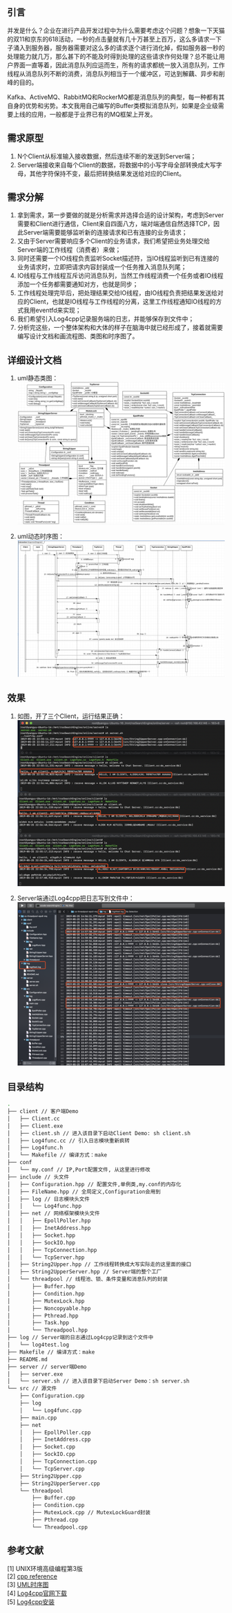 
## 引言

并发是什么？企业在进行产品开发过程中为什么需要考虑这个问题？想象一下天猫的双11和京东的618活动，一秒的点击量就有几十万甚至上百万，这么多请求一下子涌入到服务器，服务器需要对这么多的请求逐个进行消化掉，假如服务器一秒的处理能力就几万，那么甚下的不能及时得到处理的这些请求作何处理？总不能让用户界面一直等着，因此消息队列应运而生，所有的请求都统一放入消息队列，工作线程从消息队列不断的消费，消息队列相当于一个缓冲区，可达到解藕、异步和削峰的目的。

Kafka、ActiveMQ、RabbitMQ和RockerMQ都是消息队列的典型，每一种都有其自身的优势和劣势。本文我用自己编写的Buffer类模拟消息队列，如果是企业级需要上线的应用，一般都是于业界已有的MQ框架上开发。

## 需求原型

1. N个Client从标准输入接收数据，然后连续不断的发送到Server端；
2. Server端接收来自每个Client的数据，将数据中的小写字母全部转换成大写字母，其他字符保持不变，最后把转换结果发送给对应的Client。

## 需求分解

1. 拿到需求，第一步要做的就是分析需求并选择合适的设计架构，考虑到Server需要和Client进行通信，Client来自四面八方，端对端通信自然选择TCP，因此Server端需要能够监听新的连接请求和已有连接的业务请求；
2. 又由于Server需要响应多个Client的业务请求，我们希望把业务处理交给Server端的工作线程（消费者）来做；
3. 同时还需要一个IO线程负责监听Socket描述符，当IO线程监听到已有连接的业务请求时，立即把请求内容封装成一个任务推入消息队列尾；
4. IO线程与工作线程互斥访问消息队列，当然工作线程消费一个任务或者IO线程添加一个任务都需要通知对方，也就是同步；
5. 工作线程处理完毕后，把处理结果交给IO线程，由IO线程负责把结果发送给对应的Client，也就是IO线程与工作线程的分离，这里工作线程通知IO线程的方式我用eventfd来实现；
6. 我们希望引入Log4cpp记录服务端的日志，并能够保存到文件中；
6. 分析完这些，一个整体架构和大体的样子在脑海中就已经形成了，接着就需要编写设计文档和画流程图、类图和时序图了。

## 详细设计文档

1. uml静态类图：
![cmd](image/cs-uml.png)

2. uml动态时序图：
![cmd](image/cs-sequence.png)

## 效果
1. 如图，开了三个Client，运行结果正确：
![cmd](image/cs-ret.png)

2. Server端通过Log4cpp把日志写到文件中：
![cmd](image/cs-log.png)

## 目录结构
 
```bash
.
├── client // 客户端Demo
│   ├── Client.cc
│   ├── Client.exe
│   ├── client.sh // 进入该目录下启动Client Demo: sh client.sh
│   ├── Log4func.cc // 引入日志模块重新疯转
│   ├── Log4func.h
│   └── Makefile // 编译方式：make
├── conf
│   └── my.conf // IP,Port配置文件, 从这里进行修改
├── include // 头文件
│   ├── Configuration.hpp // 配置文件,单例类,my.conf的内存化
│   ├── FileName.hpp // 全局定义,Configuration会用到
│   ├── log // 日志模块头文件
│   │   └── Log4func.hpp
│   ├── net // 网络框架模块头文件
│   │   ├── EpollPoller.hpp
│   │   ├── InetAddress.hpp
│   │   ├── Socket.hpp
│   │   ├── SockIO.hpp
│   │   ├── TcpConnection.hpp
│   │   └── TcpServer.hpp
│   ├── String2Upper.hpp // 工作线程转换成大写实际走的这里面的接口
│   ├── String2UpperServer.hpp // Server端的整个工厂
│   └── threadpool // 线程池、锁、条件变量和消息队列的封装
│       ├── Buffer.hpp
│       ├── Condition.hpp
│       ├── MutexLock.hpp
│       ├── Noncopyable.hpp
│       ├── Pthread.hpp
│       ├── Task.hpp
│       └── Threadpool.hpp
├── log // Server端的日志通过Log4cpp记录到这个文件中
│   └── log4test.log
├── Makefile // 编译方式：make
├── README.md 
├── server // server端Demo
│   ├── server.exe
│   └── server.sh // 进入该目录下启动Server Demo：sh server.sh
└── src // 源文件
    ├── Configuration.cpp
    ├── log
    │   └── Log4func.cpp
    ├── main.cpp
    ├── net
    │   ├── EpollPoller.cpp
    │   ├── InetAddress.cpp
    │   ├── Socket.cpp
    │   ├── SockIO.cpp
    │   ├── TcpConnection.cpp
    │   └── TcpServer.cpp
    ├── String2Upper.cpp
    ├── String2UpperServer.cpp
    └── threadpool
        ├── Buffer.cpp
        ├── Condition.cpp
        ├── MutexLock.cpp // MutexLockGuard封装
        ├── Pthread.cpp
        └── Threadpool.cpp
```

## 参考文献

[1] UNIX环境高级编程第3版<br>
[2] [cpp reference](https://en.cppreference.com/w/)<br>
[3] [UML时序图](https://www.cnblogs.com/downey/p/4890830.html)<br>
[4] [Log4cpp官网下载](https://sourceforge.net/projects/log4cpp/)<br>
[5] [Log4cpp安装](https://blog.csdn.net/sinat_26003209/article/details/46522953)<br>
